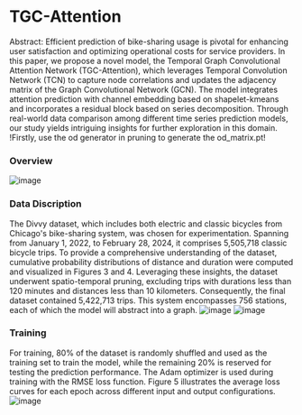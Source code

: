 # TGC-Attention
Abstract: Efficient prediction of bike-sharing usage is pivotal for enhancing user satisfaction and optimizing operational costs for service providers. In this paper, we propose a novel model, the Temporal Graph Convolutional Attention Network (TGC-Attention), which leverages Temporal Convolution Network (TCN) to capture node correlations and updates the adjacency matrix of the Graph Convolutional Network (GCN). The model integrates attention prediction with channel embedding based on shapelet-kmeans and incorporates a residual block based on series decomposition. Through real-world data comparison among different time series prediction models, our study yields intriguing insights for further exploration in this domain.
!Firstly, use the od generator in pruning to generate the od_matrix.pt!
### Overview
![image](https://github.com/GhazziWang/TGC-Attention/assets/49545379/1cabac85-a07e-4e7d-be8b-aa867ad0be71)
### Data Discription
The Divvy dataset, which includes both electric and classic bicycles from Chicago's bike-sharing system, was chosen for experimentation. Spanning from January 1, 2022, to February 28, 2024, it comprises 5,505,718 classic bicycle trips. To provide a comprehensive understanding of the dataset, cumulative probability distributions of distance and duration were computed and visualized in Figures 3 and 4. Leveraging these insights, the dataset underwent spatio-temporal pruning, excluding trips with durations less than 120 minutes and distances less than 10 kilometers. Consequently, the final dataset contained 5,422,713 trips. This system encompasses 756 stations, each of which the model will abstract into a graph.
![image](https://github.com/GhazziWang/TGC-Attention/assets/49545379/da4f326e-dda6-4d6b-849f-614d213679da)
![image](https://github.com/GhazziWang/TGC-Attention/assets/49545379/a73256dc-f897-43e5-b4ff-bd5b70f05f93)
### Training
For training, 80% of the dataset is randomly shuffled and used as the training set to train the model, while the remaining 20% is reserved for testing the prediction performance. The Adam optimizer is used during training with the RMSE loss function. Figure 5 illustrates the average loss curves for each epoch across different input and output configurations. 
![image](https://github.com/GhazziWang/TGC-Attention/assets/49545379/a6ee1830-70ff-4de1-8d8c-0e81b1b49dd4)
